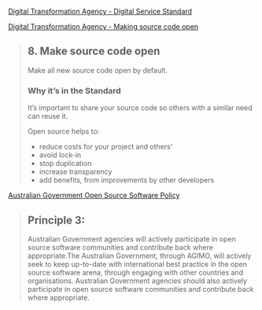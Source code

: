 [Digital Transformation Agency - Digital Service Standard](https://www.dta.gov.au/help-and-advice/digital-service-standard/digital-service-standard-criteria/8-make-source-code-open)

[Digital Transformation Agency - Making source code open](https://www.dta.gov.au/blogs/making-source-code-open)

> ## 8. Make source code open
> 
> Make all new source code open by default.
> ### Why it’s in the Standard
> 
> It’s important to share your source code so others with a similar need can reuse it.
> 
> Open source helps to:
> 
> * reduce costs for your project and others’
> * avoid lock-in
> * stop duplication
> * increase transparency
> * add benefits, from improvements by other developers


[Australian Government Open Source Software Policy](https://www.finance.gov.au/files/2012/04/AGuidetoOpenSourceSoftware.pdf)

> ## Principle 3:
> Australian Government agencies will actively participate in open source software communities and contribute back where appropriate.The Australian Government, through AGIMO, will actively seek to keep up-to-date with international best practice in the open source software arena, through engaging with other countries and organisations. Australian Government agencies should also actively participate in open source software communities and contribute back where appropriate.
